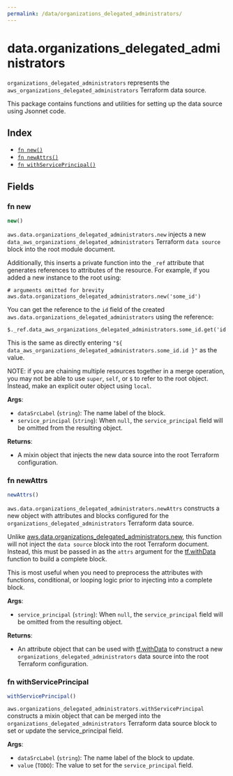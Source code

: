 ```yaml
---
permalink: /data/organizations_delegated_administrators/
---
```


# data.organizations_delegated_administrators

`organizations_delegated_administrators` represents the `aws_organizations_delegated_administrators` Terraform data source.



This package contains functions and utilities for setting up the data source using Jsonnet code.


## Index

* [`fn new()`](#fn-new)
* [`fn newAttrs()`](#fn-newattrs)
* [`fn withServicePrincipal()`](#fn-withserviceprincipal)

## Fields

### fn new

```ts
new()
```


`aws.data.organizations_delegated_administrators.new` injects a new `data_aws_organizations_delegated_administrators` Terraform `data source`
block into the root module document.

Additionally, this inserts a private function into the `_ref` attribute that generates references to attributes of the
resource. For example, if you added a new instance to the root using:

    # arguments omitted for brevity
    aws.data.organizations_delegated_administrators.new('some_id')

You can get the reference to the `id` field of the created `aws.data.organizations_delegated_administrators` using the reference:

    $._ref.data_aws_organizations_delegated_administrators.some_id.get('id')

This is the same as directly entering `"${ data_aws_organizations_delegated_administrators.some_id.id }"` as the value.

NOTE: if you are chaining multiple resources together in a merge operation, you may not be able to use `super`, `self`,
or `$` to refer to the root object. Instead, make an explicit outer object using `local`.

**Args**:
  - `dataSrcLabel` (`string`): The name label of the block.
  - `service_principal` (`string`):  When `null`, the `service_principal` field will be omitted from the resulting object.

**Returns**:
- A mixin object that injects the new data source into the root Terraform configuration.


### fn newAttrs

```ts
newAttrs()
```


`aws.data.organizations_delegated_administrators.newAttrs` constructs a new object with attributes and blocks configured for the `organizations_delegated_administrators`
Terraform data source.

Unlike [aws.data.organizations_delegated_administrators.new](#fn-organizationsdelegatedadministratorsnew), this function will not inject the `data source`
block into the root Terraform document. Instead, this must be passed in as the `attrs` argument for the
[tf.withData](https://github.com/tf-libsonnet/core/tree/main/docs#fn-withdata) function to build a complete block.

This is most useful when you need to preprocess the attributes with functions, conditional, or looping logic prior to
injecting into a complete block.

**Args**:
  - `service_principal` (`string`):  When `null`, the `service_principal` field will be omitted from the resulting object.

**Returns**:
  - An attribute object that can be used with [tf.withData](https://github.com/tf-libsonnet/core/tree/main/docs#fn-withdata) to construct a new `organizations_delegated_administrators` data source into the root Terraform configuration.


### fn withServicePrincipal

```ts
withServicePrincipal()
```

`aws.organizations_delegated_administrators.withServicePrincipal` constructs a mixin object that can be merged into the `organizations_delegated_administrators`
Terraform data source block to set or update the service_principal field.



**Args**:
  - `dataSrcLabel` (`string`): The name label of the block to update.
  - `value` (`TODO`): The value to set for the `service_principal` field.
